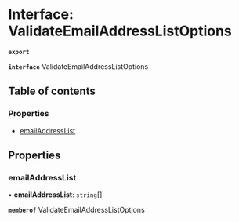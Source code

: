# Interface: ValidateEmailAddressListOptions

**`export`**

**`interface`** ValidateEmailAddressListOptions

## Table of contents

### Properties

- [emailAddressList](ValidateEmailAddressListOptions.md#emailaddresslist)

## Properties

### emailAddressList

• **emailAddressList**: `string`[]

**`memberof`** ValidateEmailAddressListOptions
